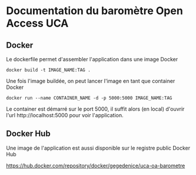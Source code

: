 # Documentation du baromètre Open Access UCA

## Docker

Le dockerfile permet d'assembler l'application dans une image Docker

```
docker build -t IMAGE_NAME:TAG .
```

Une fois l'image buildée, on peut lancer l'image en tant que container Docker

```
docker run --name CONTAINER_NAME -d -p 5000:5000 IMAGE_NAME:TAG
```
Le container est démarré sur le port 5000, il suffit alors (en local) d'ouvrir l'url http://localhost:5000 pour voir l'application.

## Docker Hub

Une image de l'application est aussi disponible sur le registre public Docker Hub

https://hub.docker.com/repository/docker/gegedenice/uca-oa-barometre